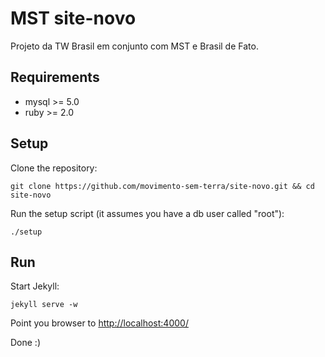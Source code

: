 MST site-novo
===
Projeto da TW Brasil em conjunto com MST e Brasil de Fato.

## Requirements
* mysql >= 5.0
* ruby >= 2.0

## Setup

Clone the repository:

```
git clone https://github.com/movimento-sem-terra/site-novo.git && cd site-novo
```

Run the setup script (it assumes you have a db user called "root"):

```
./setup
```

## Run

Start Jekyll:

```
jekyll serve -w
```

Point you browser to [http://localhost:4000/]()

Done :)

